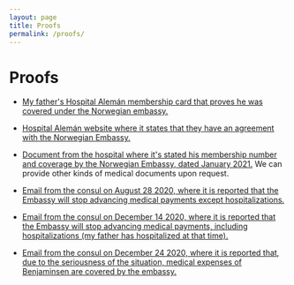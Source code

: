 ```yaml
---
layout: page
title: Proofs
permalink: /proofs/
---
```




# Proofs

* <a href="https://raw.githubusercontent.com/helparne/helparne.github.io/master/images/Hospital_Membership_Card.png" target="_blank" rel="noopener noreferrer">My father's Hospital Alemán membership card that proves he was covered under the Norwegian embassy. </a> 

* <a href="https://www.hospitalaleman.org.ar/nuestro-hospital/atencion/coberturas-medicas/" target="_blank" rel="noopener noreferrer">Hospital Alemán website where it states that they have an agreement with the Norwegian Embassy.</a>

* <a href="https://raw.githubusercontent.com/helparne/helparne.github.io/master/images/Hospital_Document_January_2021.jpg" target="_blank" rel="noopener noreferrer"> Document from the hospital where it's stated his membership number and coverage by the Norwegian Embassy, dated January 2021.</a> We can provide other kinds of medical documents upon request.

* <a href="https://github.com/helparne/helparne.github.io/blob/master/1_Email_28_August_2020_English.pdf" target="_blank" rel="noopener noreferrer">Email from the consul on August 28 2020, where it is reported that the Embassy will stop advancing medical payments except hospitalizations.</a>

* <a href="https://github.com/helparne/helparne.github.io/blob/master/2_Email_14_Dec_2020_English.pdf" target="_blank" rel="noopener noreferrer">Email from the consul on December 14 2020, where it is reported that the Embassy will stop advancing medical payments, including hospitalizations (my father has hospitalized at that time).</a>

* <a href="https://github.com/helparne/helparne.github.io/blob/master/3_Email_24_December_2020_English.pdf" target="_blank" rel="noopener noreferrer">Email from the consul on December 24 2020, where it is reported that, due to the seriousness of the situation, medical expenses of Benjaminsen are covered by the embassy.</a>
